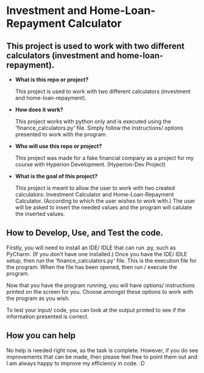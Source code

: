 # Investment and Home-Loan-Repayment Calculator

## This project is used to work with two different calculators (investment and home-loan-repayment).


* **What is this repo or project?**

    This project is used to work with two different calculators (investment and home-loan-repayment).
* **How does it work?**

    This project works with python only and is executed using the 'finance_calculators.py' file. Simply follow the instructions/ options presented to work with the program.
* **Who will use this repo or project?**

    This project was made for a fake financial company as a project for my course with Hyperion Development. (Hyperion-Dev Project)
* **What is the goal of this project?**
    
    This project is meant to allow the user to work with two created calculators: Investment Calculator and Home-Loan-Repayment Calculator. (According to which the user wishes to work with.) The user will be asked to insert the needed values and the program will calulate the inserted values.


## How to Develop, Use, and Test the code.

Firstly, you will need to install an IDE/ IDLE that can run .py, such as PyCharm. (If you don't have one installed.)
Once you have the IDE/ IDLE setup, then run the 'finance_calculators.py' file. This is the execution file for the program. When the file has been opened, then run / execute the program.

Now that you have the program running, you will have options/ instructions printed on the screen for you. Choose amongst these options to work with the program as you wish.

To test your input/ code, you can look at the output printed to see if the information presented is correct.


## How you can help

No help is needed right now, as the task is complete. However, if you do see improvements that can be made, then please feel free to point them out and I am always happy to improve my efficiency in code. :D
